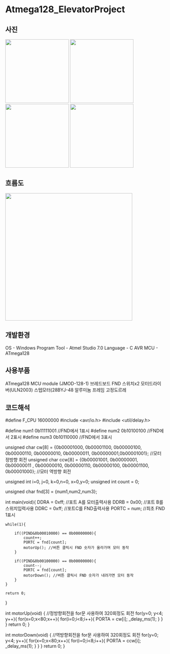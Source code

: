 # Atmega128_ElevatorProject


사진
-------------
<div>
<img width ="200" src= "https://user-images.githubusercontent.com/62198891/88296150-4bfe2c00-cd39-11ea-9854-c3e5bad7d27a.png">
<img width ="200" src= "https://user-images.githubusercontent.com/62198891/88296105-3e48a680-cd39-11ea-9575-9f7171f9c7ca.png">
<img width ="200" src= "https://user-images.githubusercontent.com/62198891/88296215-5ddfcf00-cd39-11ea-9b1f-c84096a959e7.png">
<img width ="200" src= "https://user-images.githubusercontent.com/62198891/88296249-6a642780-cd39-11ea-87ee-78b2b4c2b97f.png">
</div>



흐름도
-------------
<img width = "400" src= "https://user-images.githubusercontent.com/62198891/88299577-794cd900-cd3d-11ea-91b1-933872ef3a61.png">


개발환경
--------------
OS - Windows
Program Tool - Atmel Studio 7.0
Language - C
AVR MCU - ATmega128


사용부품
--------------
ATmega128 MCU module (JMOD-128-1)
브레드보드
FND 
스위치x2
모터드라이버(ULN2003)
스텝모터(28BYJ-48
알루미늄 프레임
고정도르레


코드해석
--------------

#define F_CPU 16000000
#include <avr/io.h>
#include <util/delay.h>
 
#define num1 0b11111001 //FND에서 1표시
#define num2 0b10100100 //FND에서 2표시
#define num3 0b10110000 //FND에서 3표시
 
unsigned char cw[8] = {0b00001000, 0b00001100, 0b00000100, 0b00000110, 0b00000010, 0b00000011, 0b00000001,0b00001001}; //모터 정방향 회전
unsigned char ccw[8] = {0b00001001, 0b00000001, 0b00000011 , 0b00000010, 0b00000110, 0b00000100, 0b00001100, 0b00001000}; //모터 역방향 회전
 
unsigned int i=0, j=0, k=0,n=0, x=0,y=0;
unsigned int count = 0;
 
unsigned char fnd[3] = {num1,num2,num3};
 
int main(void){
	DDRA = 0xff; //포트 A를 모터출력사용
	DDRB = 0x00; //포트 B를 스위치입력사용
	DDRC = 0xff; //포트C를 FND출력사용
	PORTC = num; //최초 FND 1표시     
	                    
	while(1){
 
		if((PIND&0b00010000) == 0b00000000){
			count++;
			PORTC = fnd[count];
			motorUp(); //버튼 클릭시 FND 숫자가 올라가며 모터 동작
		}
		
		if((PIND&0b00100000) == 0b00000000){
			count--;
			PORTC = fnd[count];
			motorDown(); //버튼 클릭시 FND 숫자가 내려가면 모터 동작
		}
	}
 
	return 0;
}
 
int motorUp(void) { //정방향회전을 for문 사용하여 320회정도 회전
		for(y=0; y<4; y++){
			for(x=0;x<80;x++){
				for(i=0;i<8;i++){
					PORTA = cw[i];
					_delay_ms(1);
				}
			}
		}
	return 0; 
} 
 
int motorDown(void) { //역방향회전을 for문 사용하여 320회정도 회전
	for(y=0; y<4; y++){
		for(x=0;x<80;x++){
			for(i=0;i<8;i++){
				PORTA = ccw[i];
				_delay_ms(1);
			}
		}
	}
	return 0;
}

